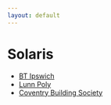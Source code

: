 ```yaml
---
layout: default
---
```

# Solaris
* [BT Ipswich](/assignments/BT%20Ipswich.html)
* [Lunn Poly](/assignments/Lunn%20Poly.html)
* [Coventry Building Society](/assignments/Coventry%20Building%20Society.html)
